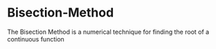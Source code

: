 # Bisection-Method
The Bisection Method is a numerical technique for finding the root of a continuous function
